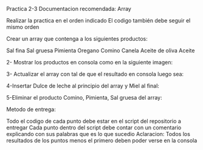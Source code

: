 Practica 2-3
Documentacion recomendada: Array

Realizar la practica en el orden indicado
El codigo también debe seguir el mismo orden

Crear un array que contenga a los siguientes productos:

Sal fina
Sal gruesa
Pimienta
Oregano
Comino
Canela
Aceite de oliva
Aceite

2- Mostrar los productos en consola como en la siguiente imagen:

3- Actualizar el array con tal de que el resultado en consola luego sea:

4-Insertar Dulce de leche al principio del array y Miel al final:

5-Eliminar el producto Comino, Pimienta, Sal gruesa del array:

Metodo de entrega:

Todo el codigo de cada punto debe estar en el script del repositorio a entregar
Cada punto dentro del script debe contar con un comentario explicando con sus palabras que es lo que sucedio
Aclaracion: Todos los resultados de los puntos menos el primero deben poder verse en la consola
